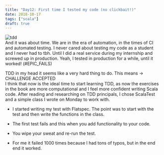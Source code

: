 ```yaml
---
title: "Day12: First time I tested my code (no clickbait!)"
date: 2018-10-17
tags: ["scala"]
draft: true
---
```


![tdd](/images/test_meme.jpg)  
And it was about time. We are in the era of automation, in the times of CI and automated testing. I never cared about testing my code as a student and I never had to tbh. Until I did a real service during my internship and screwed up in production. Yeah, I tested in production for a while, until it worked! (#EPIC_FAILS)

TDD in my head it seems like a very hard thing to do. This means -> CHALLENGE ACCEPTED  
I think that now is the ideal time to start learning TDD, as now the exercises in the book are more computational and I feel more confident writing Scala code.  After reading and researching on TDD principals, I chose ScalaTest and a simple class I wrote on Monday to work with.

* I started writing my test with Flatspec. The point was to start with the test and then write the functions in the class.

* The first test fails and this when you add functionality to your code.

* You wipe your sweat and re-run the test.

* For me it failed 1000 times because I had tons of typos, but in the end end it worked.
